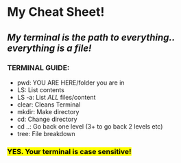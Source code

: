 # My Cheat Sheet!

## *My terminal is the path to everything.. everything is a file!*

### TERMINAL GUIDE:

* pwd: YOU ARE HERE/folder you are in
* LS: List contents
* LS -a: List *ALL* files/content
* clear: Cleans Terminal
* mkdir: Make directory
* cd: Change directory
* cd ..: Go back one level (3+ to go back 2 levels etc)
* tree: File breakdown

### <mark>YES. Your terminal is case sensitive!</mark>
